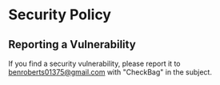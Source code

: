 # Security Policy

## Reporting a Vulnerability

If you find a security vulnerability, please report it to benroberts01375@gmail.com with "CheckBag" in the subject.
